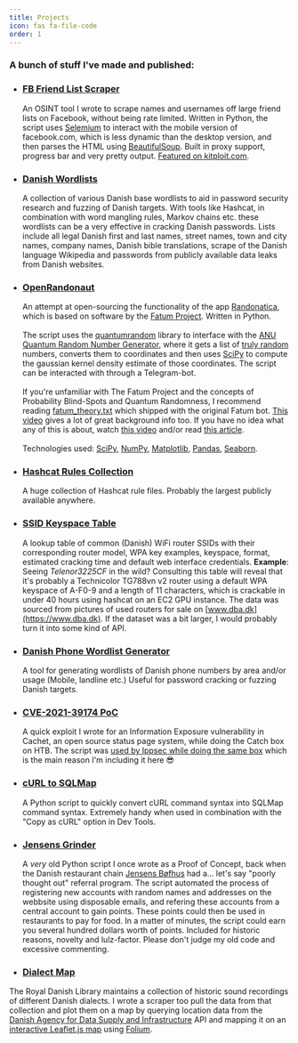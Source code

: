 ```yaml
---
title: Projects
icon: fas fa-file-code
order: 1
---
```


### A bunch of stuff I've made and published:

* ### [FB Friend List Scraper](https://github.com/narkopolo/fb_friend_list_scraper)

   An OSINT tool I wrote to scrape names and usernames off large friend lists on Facebook, without being rate limited. Written in Python, the script uses [Selemium](https://pypi.org/project/selenium/) to interact with the mobile version of facebook.com, which is less dynamic than the desktop version, and then parses the HTML using [BeautifulSoup](https://www.crummy.com/software/BeautifulSoup/bs4/doc/). Built in proxy support, progress bar and very pretty output. [Featured on kitploit.com](https://www.kitploit.com/2022/05/fbfriendlistscraper-osint-tool-to.html).

* ### [Danish Wordlists](https://github.com/narkopolo/danish-wordlists)
	A collection of various Danish base wordlists to aid in password security research and fuzzing of Danish targets. With tools like Hashcat, in combination with word mangling rules, Markov chains etc. these wordlists can be a very effective in cracking Danish passwords. Lists include all legal Danish first and last names, street names, town and city names, company names, Danish bible translations, scrape of the Danish language Wikipedia and passwords from publicly available data leaks from Danish websites.
	
* ### [OpenRandonaut](https://github.com/openrandonaut/openrandonaut-bot)
	An attempt at open-sourcing the functionality of the app [Randonatica](https://www.randonautica.com/), which is based on software by the [Fatum Project](https://github.com/anonyhoney/fatum-en). Written in Python.<br><br> The script uses the [quantumrandom](https://github.com/lmacken/quantumrandom) library to interface with the [ANU Quantum Random Number Generator](https://qrng.anu.edu.au/), where it gets a list of [truly random](https://en.wikipedia.org/wiki/Hardware_random_number_generator#Quantum_random_properties) numbers, converts them to coordinates and then uses [SciPy](https://github.com/scipy/scipy) to compute the gaussian kernel density estimate of those coordinates. The script can be interacted with through a Telegram-bot. <br><br>If you're unfamiliar with The Fatum Project and the concepts of Probability Blind-Spots and Quantum Randomness, I recommend reading [fatum_theory.txt](https://github.com/anonyhoney/fatum-en/blob/master/docs/fatum_theory.txt) which shipped with the original Fatum bot. [This video](https://www.youtube.com/watch?v=6C6aXta3m1M) gives a lot of great background info too. If you have no idea what any of this is about, watch [this video](https://www.youtube.com/watch?v=nDX81AUm8yE) and/or read [this article](https://medium.com/swlh/randonauts-how-a-random-number-generator-can-set-you-free-dfc2a2413e15).<br><br>Technologies used: [SciPy](https://scipy.org/), [NumPy](https://numpy.org/), [Matplotlib](https://matplotlib.org/), [Pandas](https://pandas.pydata.org/), [Seaborn](https://github.com/mwaskom/seaborn).
	
* ### [Hashcat Rules Collection](https://github.com/narkopolo/hashcat-rules-collection)
	A huge collection of Hashcat rule files. Probably the largest publicly available anywhere.

* ### [SSID Keyspace Table](https://github.com/narkopolo/ssid-keyspace-table)
	A lookup table of common (Danish) WiFi router SSIDs with their corresponding router model, WPA key examples, keyspace, format, estimated cracking time and default web interface credentials. **Example**: Seeing *Telenor3225CF* in the wild? Consulting this table will reveal that it's probably a Technicolor TG788vn v2 router using a default WPA keyspace of A-F0-9 and a length of 11 characters, which is crackable in under 40 hours using hashcat on an EC2 GPU instance. The data was sourced from pictures of used routers for sale on [www.dba.dk](https://www.dba.dk). If the dataset was a bit larger, I would probably turn it into some kind of API.
	
* ### [Danish Phone Wordlist Generator](https://github.com/narkopolo/danish_phone_wordlist_generator)
	A tool for generating wordlists of Danish phone numbers by area and/or usage (Mobile, landline etc.) Useful for password cracking or fuzzing Danish targets.

* ### [CVE-2021-39174 PoC](https://github.com/narkopolo/CVE-2021-39174-PoC)
	A quick exploit I wrote for an Information Exposure vulnerability in Cachet, an open source status page system, while doing the Catch box on HTB. The script was [used by Ippsec while doing the same box](https://youtu.be/XAZI361XgRU?t=1164) which is the main reason I'm including it here 😎

* ### [cURL to SQLMap](https://github.com/narkopolo/curl_to_sqlmap)
	A Python script to quickly convert cURL command syntax into SQLMap command syntax. Extremely handy when used in combination with the "Copy as cURL" option in Dev Tools.
	
	
* ### [Jensens Grinder](https://github.com/narkopolo/jensens_grinder/blob/main/jensens_grinder.py)
	A *very* old Python script I once wrote as a Proof of Concept, back when the Danish restaurant chain [Jensens Bøfhus](https://jensens.com/da/) had a... let's say "poorly thought out" referral program. The script automated the process of registering new accounts with random names and addresses on the webbsite using disposable emails, and refering these accounts from a central account to gain points. These points could then be used in restaurants to pay for food. In a matter of minutes, the script could earn you several hundred dollars worth of points. Included for historic reasons, novelty and lulz-factor. Please don't judge my old code and excessive commenting.
	


* ### [Dialect Map](https://github.com/narkopolo/dialektkort) 
The Royal Danish Library maintains a collection of historic sound recordings of  different Danish dialects. I wrote a scraper too pull the data from that collection and plot them on a map by querying location data from the [Danish Agency for Data Supply and Infrastructure](https://eng.sdfe.dk/) API and mapping it on an [interactive Leaflet.js map](https://narkopolo.github.io/dialektkort/) using [Folium](https://github.com/python-visualization/folium).	